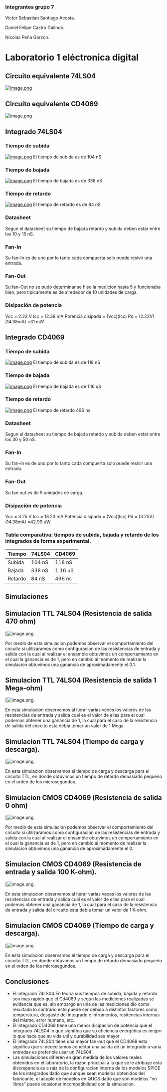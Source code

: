 ### Integrantes grupo 7
Victor Sebastian Santiago Acosta.

Daniel Felipe Castro Galindo.

Nicolas Peña Garzon.

# Laboratorio 1 eléctronica digital
## Circuito equivalente  74LS04
[![image.png](https://i.postimg.cc/bwJczFLM/image.png)](https://postimg.cc/svt0mmk9)
## Circuito equivalente  CD4069
[![image.png](https://i.postimg.cc/Vsr8tT8c/image.png)](https://postimg.cc/rzk3Xfsh)
## Integrado 74LS04
### Tiempo de subida
[![image.png](https://i.postimg.cc/XqPb4C6q/image.png)](https://postimg.cc/JHjgQtnC)
El tiempo de subida es de 104 nS
### Tiempo de bajada
[![image.png](https://i.postimg.cc/G2D1jpWs/image.png)](https://postimg.cc/njn5FncH)
El tiempo de bajada es de 338 nS
### Tiempo de retardo
[![image.png](https://i.postimg.cc/SRfmL5WF/image.png)](https://postimg.cc/N2LhBdJp)
El tiempo de retardo es de 84 nS
### Datasheet
Segun el datasheet su tiempo de bajada retardo y subida deben estar entre los 10 y 15 nS.
### Fan-In
Su fan-In es de uno por lo tanto cada compuerta solo puede resivir una entrada.
### Fan-Out
Su fan-Out no se pudo determinar se hiso la medicion  hasta 5 y funcionaba bien, pero tipicamente es de alrededor de 10 unidades de carga.
### Disipación de potencia 
Vcc = 2.22 V
Icc = 12.38 mA
Potencia disipada = (Vcc)(Icc)
Pd = (2.22V)(14.38mA) =31 mW
## Integrado CD4069
### Tiempo de subida
[![image.png](https://i.postimg.cc/KvshbghB/image.png)](https://postimg.cc/gnRTqjJ2)
El tiempo de subida es de 118 nS
### Tiempo de bajada
[![image.png](https://i.postimg.cc/htbwjJH2/image.png)](https://postimg.cc/Yv08DS2F)
El tiempo de bajada es de 1.16 uS
### Tiempo de retardo
[![image.png](https://i.postimg.cc/J48SWcFs/image.png)](https://postimg.cc/0rtVYmPv)
El tiempo de retardo 496 ns
### Datasheet
Segun el datasheet su tiempo de bajada retardo y subida deben estar entre los 30 y 50 nS.
### Fan-In
Su fan-in es de uno por lo tanto cada compuerta solo puede resivir una entrada.
### Fan-Out
Su fan out es de 5 unidades de carga.
### Disipación de potencia 
Vcc = 3.25 V
Icc = 13.23 mA
Potencia disipada = (Vcc)(Icc)
Pd = (3.25V)(14.38mA) =42.99 uW
###  Tabla comparativa: tiempos de subida, bajada y retardo de los integrados de forma experimental.
|Tiempo|74LS04| CD4069 |
| ------------ | ------------ | ------------ |
| Subida |  104 nS |  118 nS |
| Bajada  | 338 nS  |  1.16 uS |
|  Retardo |  84 nS | 496 ns  |

## Simulaciones
## Simulacion TTL 74LS04 (Resistencia de salida 470 ohm)
[![image.png](https://i.postimg.cc/BbQ96rGt/TTL-simulacion-con-valores-reales.jpg).

Por medio de esta simulacion podemos observar el comportamiento del circuito si utilizaramos como configuracion de las resistencias de entrada y salida con la cual al realizar el ensamble obtuvimos un comportamiento en el cual la ganancia es de 1, pero en cambio al momento de realizar la simulacion obtuvimos una ganancia de aproximadamente el 0.1.
## Simulacion TTL 74LS04 (Resistencia de salida 1 Mega-ohm)
[![image.png](https://i.postimg.cc/br7Qwj7j/TTL-simulacion-con-valores-ideales.jpg).

En esta simulacion observamos al iterar varias veces los valores de las resistencias de entrada y salida cual es el valor de ellas para el cual podemos obtener una ganancia de 1, la cual para el caso de la resistencia de salida del circuito esta debia tomar un valor de 1 Mega.
## Simulacion TTL 74LS04 (Tiempo de carga y descarga).
[![image.png](https://i.postimg.cc/h4fNyW04/TTL-simulacion-tiempo-de-retardo.jpg).

En esta simulacion observamos el tiempo de carga y descarga para el circuito TTL, en donde obtuvimos un tiempo de retardo demasiado pequeño en el orden de los microsegundos. 

## Simulacion CMOS CD4069 (Resistencia de salida 0 ohm)
[![image.png](https://i.postimg.cc/FKzxrmz7/CMOS-simulacion-con-valores-reales.png).

Por medio de esta simulacion podemos observar el comportamiento del circuito si utilizaramos como configuracion de las resistencias de entrada y salida con la cual al realizar el ensamble obtuvimos un comportamiento en el cual la ganancia es de 1, pero en cambio al momento de realizar la simulacion obtuvimos una ganancia de aproximadamente el 0.
## Simulacion CMOS CD4069 (Resistencia de entrada y salida 100 K-ohm).

[![image.png](https://i.postimg.cc/c1g577sr/CMOS-simulacion-con-valores-ideales.jpg).

En esta simulacion observamos al iterar varias veces los valores de las resistencias de entrada y salida cual es el valor de ellas para el cual podemos obtener una ganancia de 1, la cual para el caso de la resistencia de entrada y salida del circuito esta debia tomar un valor de 1 K-ohm.

## Simulacion CMOS CD4069 (Tiempo de carga y descarga).
[![image.png](https://i.postimg.cc/c1g577sr/CMOS-simulacion-con-valores-ideales.jpg).

En esta simulacion observamos el tiempo de carga y descarga para el circuito TTL, en donde obtuvimos un tiempo de retardo demasiado pequeño en el orden de los microsegundos. 

## Conclusiones
- El integrado 74LS04 En teoria sus tiempos de subida, bajada y retardo son mas rapido que el Cd4069 y según las mediciones realizadas se evidencia que es, sin embargo en una de las mediciones dio como resultado lo contrario esto puede ser debido a distintos factores como temperatura, desgaste del integrado e intrumentos, resitencias internas del mismo, error humano, etc.
- El integrado CD4069 tiene una menor dicipación de potencia que el integrado 74LS04 lo que significa que su eficiencia energética es mejprr lo que hace que su vida util y durabilidad sea mayor
- El integrado 74LS04 tiene una mayor fan-out que el CD4069 esto significa que si nececitamos conectar una salida de un integrado a varia entredas es preferible usar un 74LS04 
- Las simulaciones difieren en gran medida de los valores reales obtenidos en el laboratorio, la razon principal a la que se le atribuye esta discrepancia es a raiz de la configuracion interna de los modelos SPICE de los integrados dado que aunque sean modelos obtenidos del fabricante, el acople de modelos en QUCS dado que son modelos "no libres" puede ocasionar incompatibilidad con la simulacion. 



